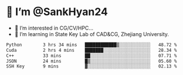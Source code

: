 # 👋 I’m @SankHyan24

- 👀 I’m interested in CG/CV/HPC...
- 🌱 I’m learning in State Key Lab of CAD&CG, Zhejiang University.

<!---
SankHyan24/SankHyan24 is a ✨ special ✨ repository because its `README.md` (this file) appears on your GitHub profile.
You can click the Preview link to take a look at your changes.
--->
<!--START_SECTION:waka-->

```txt
Python        3 hrs 34 mins   ████████████▒░░░░░░░░░░░░   48.72 %
Cuda          2 hrs 4 mins    ███████░░░░░░░░░░░░░░░░░░   28.34 %
C++           33 mins         ██░░░░░░░░░░░░░░░░░░░░░░░   07.71 %
JSON          24 mins         █▒░░░░░░░░░░░░░░░░░░░░░░░   05.60 %
SSH Key       9 mins          ▓░░░░░░░░░░░░░░░░░░░░░░░░   02.13 %
```

<!--END_SECTION:waka-->
